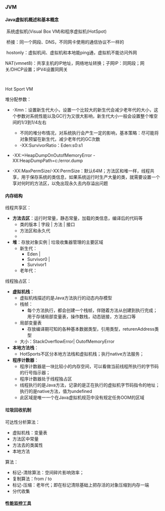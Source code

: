 ### JVM

#### Java虚拟机概述和基本概念

​	系统虚拟机(Visual Box VM)和程序虚拟机(HotSpot)

​	桥接：同一个网段、DNS，不同网卡使用的通信协议不一样的

​	hostonly：虚拟机间、虚拟机和本地能ping通，虚拟机不能访问外网

​	NAT(vmnet8)：共享主机的IP地址，网络地址转换；子网IP：同网段；网关/DHCP设置；IPV4设置同网关

​	

Hot Sport VM

堆分配参数：

- -Xmn：设置新生代大小，设置一个比较大的新生代会减少老年代的大小，这个参数对系统性能以及GC行为又很大影响，新生代大小一般会设置整个堆空间的1/3到1/4左右
  - 不同的堆分布情况，对系统执行会产生一定的影响，基本策略：尽可能将对象预留在新生代，减少老年代的GC次数
  - -XX:SurvivorRatio：Eden:s0:s1

- -XX:+HeapDumpOnOutofMemoryError -XX:HeapDumpPath=c:/error.dump
- -XX:MaxPermSize/-XX:PermSize：默认64M；方法区和堆一样，线程共享，用于保存系统的类信息，如果系统运行时生产大量的类，就需要设置一个享对何时的方法区，以免出现永久去内存溢出问题



#### 内存结构

线程共享区：

- **方法去区**：运行时常量，静态常量，加载的类信息，编译后的代码等
  - 类的版本 | 字段 | 方法 | 接口
  - 方法区和永久代
  - 
- **堆**：存放对象实例 | 垃圾收集器管理的主要区域
  - 新生代：
    - Eden | 
    - Survivor0 | 
    - Survivor1
  - 老年代：



线程独占区：

- **虚拟机栈**：
  - 虚拟机栈描述的是Java方法执行的动态内存模型
  - 栈帧：
    - 每个方法执行，都会创建一个栈帧，伴随着方法从创建到执行完成；用于存储局部变量表，操作数栈，动态链接，方法出口等
  - 局部变量表
    - 存放编译期可知的各种基本数据类型，引用类型，returenAddress类型
  - 大小：StackOverflowError| OutofMemoryError
- **本地方法栈**：
  - HotSports不区分本地方法栈和虚拟机栈；执行native方法服务；
- **程序计数器**：
  - 程序计数器是一块比较小的内存空间，可以看做当前线程所执行的字节码的行号指示器；
  - 程序计数器处于线程独占区
  - 线程执行的是Java方法，记录的是正在执行的虚拟机字节码指令的地址；执行的是native方法，值为undefined
  - 此区域是唯一一个在Java虚拟机规范中没有规定任务OOM的区域



#### 垃圾回收机制

可达性分析算法：

- 虚拟机栈：变量表
- 方法区中常量
- 方法去的类属性
- 本地方法

算法：

- 标记-清除算法：空间碎片影响效率；
- 复制算法：from / to 
- 标记-压缩：老年代；即在标记清除基础上把存活的对象压缩到内存一端
- 分代收集



#### 性能监控工具



